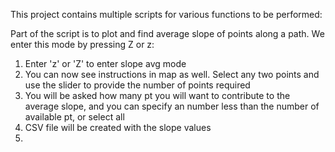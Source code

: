 This project contains multiple scripts for various functions to be performed:

Part of the script is to plot and find average slope of points along a path. We enter this mode by pressing Z or z:

1. Enter 'z' or 'Z' to enter slope avg mode
2. You can now see instructions in map as well. 
   Select any two points and use the slider to provide the number of points required
3. You will be asked how many pt you will want to contribute to the average 
   slope, and you can specify an number less than the number of available pt, or select all 
4. CSV file will be created with the slope values
5. 